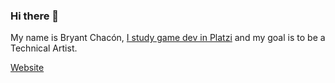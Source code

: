 ### Hi there 👋

My name is Bryant Chacón, [I study game dev in Platzi](https://platzi.com/p/bryantchacon/) and my goal is to be a Technical Artist.

[Website](https://www.bryantchacon.com/)
